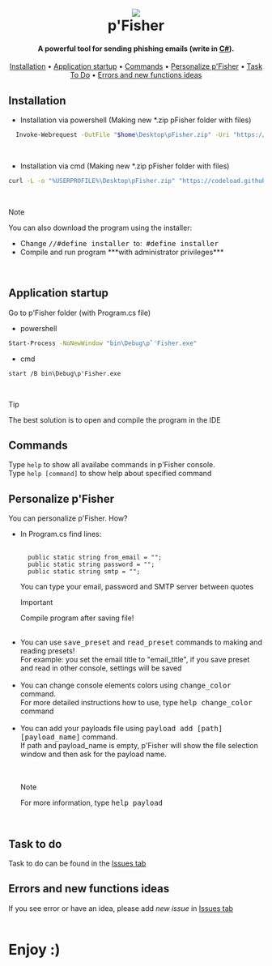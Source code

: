
<h1 align="center">
  <br>
  <img src="blob:https://github.com/4ca29b5b-2b25-41e0-8100-3b3c9d6569ad">
  <br>
  p'Fisher
  <br>
</h1>

<h4 align="center">A powerful tool for sending phishing emails (write in <a href="https://github.com/search?q=language%3Ac%23&type=repositories" target="_blank">C#</a>).</h4>

<!-- do zmiany na aktualne informacje -->
<p align="center">
  <a href="#installation">Installation</a> •
  <a href="#application-startup">Application startup</a> •
  <a href="#commands">Commands</a> •
  <a href="#personalize-pfisher">Personalize p'Fisher</a> •
  <a href="https://github.com/Zakrzewiaczek/pFisher/issues?q=is%3Aopen+is%3Aissue+label%3Aenhancement">Task To Do</a> •
  <a href="https://github.com/Zakrzewiaczek/pFisher/issues">Errors and new functions ideas</a>
</p>

<!--![screenshot](https://github.com/Zakrzewiaczek/pFisher/blob/main/logo_noBackground.png)-->

## Installation

<ul>
  <li> Installation via powershell (Making new *.zip pFisher folder with files) </li>
</ul>

```bash
  Invoke-Webrequest -OutFile "$home\Desktop\pFisher.zip" -Uri "https://codeload.github.com/Zakrzewiaczek/pFisher/zip/refs/heads/main"
```

<br>
<ul>
  <li> Installation via cmd (Making new *.zip pFisher folder with files) </li>
</ul>

```bash
curl -L -o "%USERPROFILE%\Desktop\pFisher.zip" "https://codeload.github.com/Zakrzewiaczek/pFisher/zip/refs/heads/main"
```
<br>

> [!NOTE]
> You can also download the program using the installer:
> <ul>
>  <li> Change <tt>//#define installer</tt> &nbsp;to: &nbsp;<tt>#define installer</tt> </li>
>  <li> Compile and run program ***with administrator privileges*** </li>
> </ul>

<br>

## Application startup

Go to p'Fisher folder (with Program.cs file)

<ul>
  <li> powershell </li>
</ul>

```bash
Start-Process -NoNewWindow "bin\Debug\p`'Fisher.exe"
```

<ul>
  <li> cmd </li>
</ul>

```
start /B bin\Debug\p'Fisher.exe
```
<br>

> [!TIP]
> The best solution is to open and compile the program in the IDE

## Commands

Type ```help``` to show all availabe commands in p'Fisher console. <br>
Type ```help [command]``` to show help about specified command

## Personalize p'Fisher

You can personalize p'Fisher. How?

<ul>
  <li> In Program.cs find lines: 
  <br><br>
    
  ```
    public static string from_email = "";
    public static string password = "";
    public static string smtp = "";
  ```
  You can type your email, password and SMTP server between quotes</li>
  
  > [!IMPORTANT]
  > Compile program after saving file!
  <br>
  <li>
    You can use <tt>save_preset</tt> and <tt>read_preset</tt> commands to making and reading presets! <br>
    For example: you set the email title to "email_title", if you save preset and read in other console, settings will be saved
  </li><br>
  <li>
    You can change console elements colors using <tt>change_color</tt> command. <br>
    For more detailed instructions how to use, type <tt>help change_color</tt> command
  </li><br>
  <li>
    You can add your payloads file using <tt>payload add [path] [payload_name]</tt> command. <br>
    If path and payload_name is empty, p'Fisher will show the file selection window and then ask for the payload name. <br><br>
  </li> <br>

  > [!NOTE]
  > For more information, type <tt>help payload</tt>

  <br>
</ul>

## Task to do

Task to do can be found in the [Issues tab](https://github.com/Zakrzewiaczek/pFisher/issues)

## Errors and new functions ideas

If you see error or have an idea, please add _new issue_ in [Issues tab](https://github.com/Zakrzewiaczek/pFisher/issues) <br>
<br>

# **Enjoy :)**
